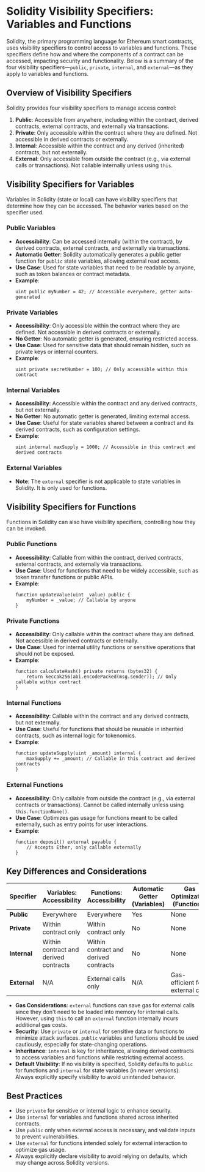 
# Solidity Visibility Specifiers: Variables and Functions

Solidity, the primary programming language for Ethereum smart contracts, uses visibility specifiers to control access to variables and functions. These specifiers define how and where the components of a contract can be accessed, impacting security and functionality. Below is a summary of the four visibility specifiers—`public`, `private`, `internal`, and `external`—as they apply to variables and functions.

## Overview of Visibility Specifiers

Solidity provides four visibility specifiers to manage access control:

1. **Public**: Accessible from anywhere, including within the contract, derived contracts, external contracts, and externally via transactions.
2. **Private**: Only accessible within the contract where they are defined. Not accessible in derived contracts or externally.
3. **Internal**: Accessible within the contract and any derived (inherited) contracts, but not externally.
4. **External**: Only accessible from outside the contract (e.g., via external calls or transactions). Not callable internally unless using `this`.

## Visibility Specifiers for Variables

Variables in Solidity (state or local) can have visibility specifiers that determine how they can be accessed. The behavior varies based on the specifier used.

### Public Variables
- **Accessibility**: Can be accessed internally (within the contract), by derived contracts, external contracts, and externally via transactions.
- **Automatic Getter**: Solidity automatically generates a public getter function for `public` state variables, allowing external read access.
- **Use Case**: Used for state variables that need to be readable by anyone, such as token balances or contract metadata.
- **Example**:
  ```solidity
  uint public myNumber = 42; // Accessible everywhere, getter auto-generated
  ```

### Private Variables
- **Accessibility**: Only accessible within the contract where they are defined. Not accessible in derived contracts or externally.
- **No Getter**: No automatic getter is generated, ensuring restricted access.
- **Use Case**: Used for sensitive data that should remain hidden, such as private keys or internal counters.
- **Example**:
  ```solidity
  uint private secretNumber = 100; // Only accessible within this contract
  ```

### Internal Variables
- **Accessibility**: Accessible within the contract and any derived contracts, but not externally.
- **No Getter**: No automatic getter is generated, limiting external access.
- **Use Case**: Useful for state variables shared between a contract and its derived contracts, such as configuration settings.
- **Example**:
  ```solidity
  uint internal maxSupply = 1000; // Accessible in this contract and derived contracts
  ```

### External Variables
- **Note**: The `external` specifier is not applicable to state variables in Solidity. It is only used for functions.

## Visibility Specifiers for Functions

Functions in Solidity can also have visibility specifiers, controlling how they can be invoked.

### Public Functions
- **Accessibility**: Callable from within the contract, derived contracts, external contracts, and externally via transactions.
- **Use Case**: Used for functions that need to be widely accessible, such as token transfer functions or public APIs.
- **Example**:
  ```solidity
  function updateValue(uint _value) public {
      myNumber = _value; // Callable by anyone
  }
  ```

### Private Functions
- **Accessibility**: Only callable within the contract where they are defined. Not accessible in derived contracts or externally.
- **Use Case**: Used for internal utility functions or sensitive operations that should not be exposed.
- **Example**:
  ```solidity
  function calculateHash() private returns (bytes32) {
      return keccak256(abi.encodePacked(msg.sender)); // Only callable within contract
  }
  ```

### Internal Functions
- **Accessibility**: Callable within the contract and any derived contracts, but not externally.
- **Use Case**: Useful for functions that should be reusable in inherited contracts, such as internal logic for tokenomics.
- **Example**:
  ```solidity
  function updateSupply(uint _amount) internal {
      maxSupply += _amount; // Callable in this contract and derived contracts
  }
  ```

### External Functions
- **Accessibility**: Only callable from outside the contract (e.g., via external contracts or transactions). Cannot be called internally unless using `this.functionName()`.
- **Use Case**: Optimizes gas usage for functions meant to be called externally, such as entry points for user interactions.
- **Example**:
  ```solidity
  function deposit() external payable {
      // Accepts Ether, only callable externally
  }
  ```

## Key Differences and Considerations

| Specifier | Variables: Accessibility | Functions: Accessibility | Automatic Getter (Variables) | Gas Optimization (Functions) |
|-----------|-------------------------|--------------------------|------------------------------|-----------------------------|
| **Public** | Everywhere | Everywhere | Yes | None |
| **Private** | Within contract only | Within contract only | No | None |
| **Internal** | Within contract and derived contracts | Within contract and derived contracts | No | None |
| **External** | N/A | External calls only | N/A | Gas-efficient for external calls |

- **Gas Considerations**: `external` functions can save gas for external calls since they don't need to be loaded into memory for internal calls. However, using `this` to call an `external` function internally incurs additional gas costs.
- **Security**: Use `private` or `internal` for sensitive data or functions to minimize attack surfaces. `public` variables and functions should be used cautiously, especially for state-changing operations.
- **Inheritance**: `internal` is key for inheritance, allowing derived contracts to access variables and functions while restricting external access.
- **Default Visibility**: If no visibility is specified, Solidity defaults to `public` for functions and `internal` for state variables (in newer versions). Always explicitly specify visibility to avoid unintended behavior.

## Best Practices
- Use `private` for sensitive or internal logic to enhance security.
- Use `internal` for variables and functions shared across inherited contracts.
- Use `public` only when external access is necessary, and validate inputs to prevent vulnerabilities.
- Use `external` for functions intended solely for external interaction to optimize gas usage.
- Always explicitly declare visibility to avoid relying on defaults, which may change across Solidity versions.
